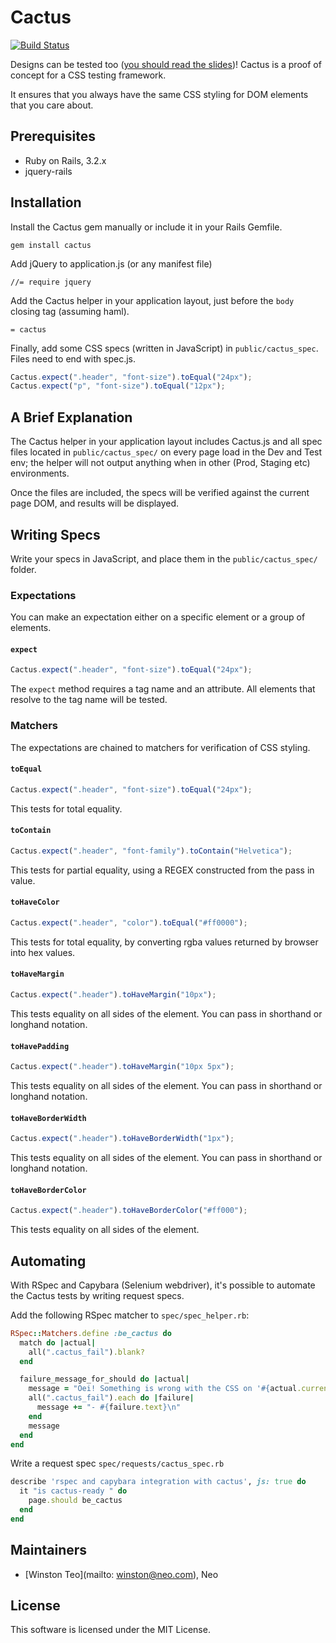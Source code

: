 # Cactus

[![Build Status](https://secure.travis-ci.org/winston/cactus.png?branch=master)](http://travis-ci.org/winston/cactus)

Designs can be tested too ([you should read the slides](https://speakerdeck.com/u/winston/p/wah-lau-css-can-be-tested-too))! Cactus is a proof of concept for a CSS testing framework.

It ensures that you always have the same CSS styling for DOM elements that you care about.

## Prerequisites

- Ruby on Rails, 3.2.x
- jquery-rails

## Installation

Install the Cactus gem manually or include it in your Rails Gemfile.

    gem install cactus

Add jQuery to application.js (or any manifest file)

    //= require jquery

Add the Cactus helper in your application layout, just before the `body` closing tag (assuming haml).

    = cactus

Finally, add some CSS specs (written in JavaScript) in `public/cactus_spec`. Files need to end with spec.js.

```javascript
Cactus.expect(".header", "font-size").toEqual("24px");
Cactus.expect("p", "font-size").toEqual("12px");
```
## A Brief Explanation

The Cactus helper in your application layout includes Cactus.js and all spec files located in `public/cactus_spec/` on every page load in the Dev and Test env; the helper will not output anything when in other (Prod, Staging etc) environments.

Once the files are included, the specs will be verified against the current page DOM, and results will be displayed.

## Writing Specs

Write your specs in JavaScript, and place them in the `public/cactus_spec/` folder.

### Expectations

You can make an expectation either on a specific element or a group of elements.

#### `expect`
```javascript
Cactus.expect(".header", "font-size").toEqual("24px");
```
The `expect` method requires a tag name and an attribute. All elements that resolve to the tag name will be tested.

### Matchers

The expectations are chained to matchers for verification of CSS styling.

#### `toEqual`
```javascript
Cactus.expect(".header", "font-size").toEqual("24px");
```
This tests for total equality.

#### `toContain`
```javascript
Cactus.expect(".header", "font-family").toContain("Helvetica");
```
This tests for partial equality, using a REGEX constructed from the pass in value.

#### `toHaveColor`
```javascript
Cactus.expect(".header", "color").toEqual("#ff0000");
```
This tests for total equality, by converting rgba values returned by browser into hex values.

#### `toHaveMargin`
```javascript
Cactus.expect(".header").toHaveMargin("10px");
```
This tests equality on all sides of the element. You can pass in shorthand or longhand notation.

#### `toHavePadding`
```javascript
Cactus.expect(".header").toHaveMargin("10px 5px");
```
This tests equality on all sides of the element. You can pass in shorthand or longhand notation.

#### `toHaveBorderWidth`
```javascript
Cactus.expect(".header").toHaveBorderWidth("1px");
```
This tests equality on all sides of the element. You can pass in shorthand or longhand notation.

#### `toHaveBorderColor`
```javascript
Cactus.expect(".header").toHaveBorderColor("#ff000");
```
This tests equality on all sides of the element.

## Automating

With RSpec and Capybara (Selenium webdriver), it's possible to automate the Cactus tests by writing request specs.

Add the following RSpec matcher to `spec/spec_helper.rb`:
```ruby
RSpec::Matchers.define :be_cactus do
  match do |actual|
    all(".cactus_fail").blank?
  end

  failure_message_for_should do |actual|
    message = "Oei! Something is wrong with the CSS on '#{actual.current_url}' lah!\n"
    all(".cactus_fail").each do |failure|
      message += "- #{failure.text}\n"
    end
    message
  end
end
```
Write a request spec `spec/requests/cactus_spec.rb`
```ruby
describe 'rspec and capybara integration with cactus', js: true do
  it "is cactus-ready " do
    page.should be_cactus
  end
end
```
## Maintainers
- [Winston Teo](mailto: winston@neo.com), Neo


## License

This software is licensed under the MIT License.
